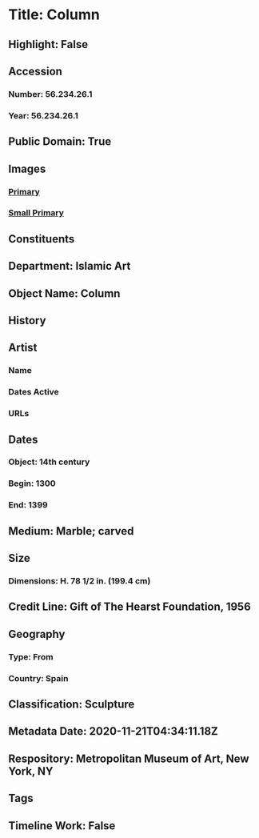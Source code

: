 # Title: Column
## Highlight: False
## Accession
### Number: 56.234.26.1
### Year: 56.234.26.1
## Public Domain: True
## Images
### [Primary](https://images.metmuseum.org/CRDImages/is/original/sf56-234-26-1.JPG)
### [Small Primary](https://images.metmuseum.org/CRDImages/is/web-large/sf56-234-26-1.JPG)
## Constituents
## Department: Islamic Art
## Object Name: Column
## History
## Artist
### Name
### Dates Active
### URLs
## Dates
### Object: 14th century
### Begin: 1300
### End: 1399
## Medium: Marble; carved
## Size
### Dimensions: H. 78 1/2 in. (199.4 cm)
## Credit Line: Gift of The Hearst Foundation, 1956
## Geography
### Type: From
### Country: Spain
## Classification: Sculpture
## Metadata Date: 2020-11-21T04:34:11.18Z
## Respository: Metropolitan Museum of Art, New York, NY
## Tags
## Timeline Work: False
